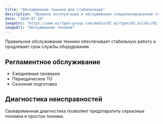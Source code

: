```yaml
---
title: "Обслуживание техники для стабилизации"
description: "Правила эксплуатации и обслуживания специализированной техники для стабилизации грунтов."
date: "2024-07-20"
imageSrc: "https://www.wirtgen-group.com/media/02_wirtgen/01_bilder/02_technologien/01_schluesseltechnologien_1/01_schneidtechnologie/w_photo_wr250_01896_hi_1680x945.jpg"
imageAlt: "Обслуживание техники"
---
```


Правильное обслуживание техники обеспечивает стабильную работу и продлевает срок службы оборудования.

## Регламентное обслуживание

- Ежедневные проверки
- Периодическое ТО
- Сезонная подготовка

## Диагностика неисправностей

Своевременная диагностика позволяет предотвратить серьезные поломки и простои техники.